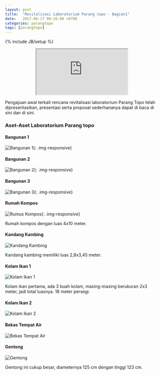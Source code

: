 ```yaml
---
layout: post
title:  "Revitalisasi Laboratorium Parang topo - Bagian1"
date:   2017-06-17 00:26:00 +0700
categories: parangtopo
tags: [parangtopo]
---
```


{% include JB/setup %}

<center>
<div class="embed-responsive embed-responsive-16by9">
<iframe class="embed-responsive-item"  src="https://www.google.com/maps/d/u/0/embed?mid=1LGC5hSEcFkBQNSsSldIGlViHgv8"></iframe>
</div>
</center>

Pengajuan awal terkait rencana revitalisasi laboratorium Parang Topo telah
dipresentasikan, presentasi serta proposal sederhananya dapat di baca di sini
dan di sini.

### Aset-Aset Laboratorium Parang topo


#### Bangunan 1
![Bangunan 1](/assets/images/laboratorium_parang_topo/kondisi_awal/20170125_171343.jpg "Bangunan 1"){: .img-responsive}

#### Bangunan 2
![Bangunan 2](/assets/images/laboratorium_parang_topo/kondisi_awal/20170125_171044.jpg "Bangunan 2"){: .img-responsive}

#### Bangunan 3
![Bangunan 3](/assets/images/laboratorium_parang_topo/kondisi_awal/20170125_171044.jpg "20170606_133833.jpg"){: .img-responsive}

#### Rumah Kompos

![Rumus Kompos](/assets/images/laboratorium_parang_topo/kondisi_awal/20170606_131824.jpg "Rumah Kompos"){: .img-responsive}

<!--more-->

Rumah kompos dengan luas 4x10 meter.

#### Kandang Kambing

![Kandang Kambing](/assets/images/laboratorium_parang_topo/kondisi_awal/20170607_165013.jpg "Kandang Kambing")

Kandang kambing memiliki luas 2,8x3,45 meter.

#### Kolam Ikan 1

![Kolam Ikan 1](/assets/images/laboratorium_parang_topo/kondisi_awal/20170607_165645.jpg "Kolam Ikan 1")

Kolam ikan pertama, ada 3 buah kolam, masing-masing berukuran 2x3 meter, jadi total luasnya.
18 meter persegi.

#### Kolam Ikan 2

![Kolam Ikan 2](/assets/images/laboratorium_parang_topo/kondisi_awal/20170607_170347.jpg "Kolam Ikan 2")

#### Bekas Tempat Air

![Bekas Tempat Air](/assets/images/laboratorium_parang_topo/kondisi_awal/20170607_170434.jpg "Bekas Tempat Air")

#### Gentong

![Gentong](/assets/images/laboratorium_parang_topo/kondisi_awal/20170606_132605.jpg "Gentong")

Gentong ini cukup besar, diameternya 125 cm dengan tinggi 123 cm.

